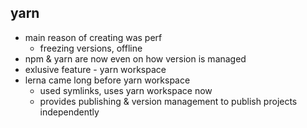 ## yarn
- main reason of creating was perf
  - freezing versions, offline
- npm & yarn are now even on how version is managed
- exlusive feature - yarn workspace
- lerna came long before yarn workspace
  - used symlinks, uses yarn workspace now
  - provides publishing & version management to publish projects independently